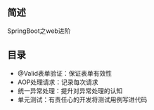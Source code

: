 ## 简述

SpringBoot之web进阶



## 目录

- @Valid表单验证：保证表单有效性
- AOP处理请求：记录每次请求
- 统一异常处理：提升对异常处理的认知
- 单元测试：有责任心的开发将测试用例写进代码

